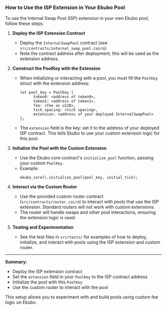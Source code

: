 ### How to Use the ISP Extension in Your Ekubo Pool

To use the Internal Swap Pool (ISP) extension in your own Ekubo pool, follow these steps:

1. **Deploy the ISP Extension Contract**
	- Deploy the `InternalSwapPool` contract (see `src/contracts/internal_swap_pool.cairo`).
	- Note the contract address after deployment; this will be used as the extension address.

2. **Construct the PoolKey with the Extension**
	- When initializing or interacting with a pool, you must fill the `PoolKey` struct with the extension address:

	  ```cairo
	  let pool_key = PoolKey {
			token0: <address of token0>,
			token1: <address of token1>,
			fee: <fee as u128>,
			tick_spacing: <tick spacing>,
			extension: <address of your deployed InternalSwapPool>
	  };
	  ```
	- The `extension` field is the key: set it to the address of your deployed ISP contract. This tells Ekubo to use your custom extension logic for this pool.

3. **Initialize the Pool with the Custom Extension**
	- Use the Ekubo core contract's `initialize_pool` function, passing your custom `PoolKey`.
	- Example:
	  ```cairo
	  ekubo_core().initialize_pool(pool_key, initial_tick);
	  ```

4. **Interact via the Custom Router**
	- Use the provided custom router contract (`src/contracts/router.cairo`) to interact with pools that use the ISP extension. Standard routers will not work with custom extensions.
	- The router will handle swaps and other pool interactions, ensuring the extension logic is used.

5. **Testing and Experimentation**
	- See the test files in `src/tests/` for examples of how to deploy, initialize, and interact with pools using the ISP extension and custom router.

---

**Summary:**
- Deploy the ISP extension contract
- Set the `extension` field in your `PoolKey` to the ISP contract address
- Initialize the pool with this `PoolKey`
- Use the custom router to interact with the pool

This setup allows you to experiment with and build pools using custom fee logic on Ekubo.

